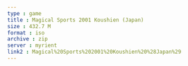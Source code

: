 ```yaml
---
type : game
title : Magical Sports 2001 Koushien (Japan)
size : 432.7 M
format : iso
archive : zip
server : myrient
link2 : Magical%20Sports%202001%20Koushien%20%28Japan%29
---
```

